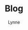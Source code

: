 ---
categories: 
  - blog
  - lynne
section: blog
author: Lynne
layout: post
title: Blog
published: true
---